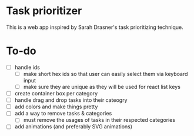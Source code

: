 # Task prioritizer

This is a web app inspired by Sarah Drasner's task prioritizing technique.

# To-do

- [ ] handle ids
  - [ ] make short hex ids so that user can easily select them via keyboard input
  - [ ] make sure they are unique as they will be used for react list keys
- [ ] create container box per category
- [ ] handle drag and drop tasks into their cateogry
- [ ] add colors and make things pretty
- [ ] add a way to remove tasks & categories
  - [ ] must remove the usages of tasks in their respected categories
- [ ] add animations (and preferably SVG animations)
